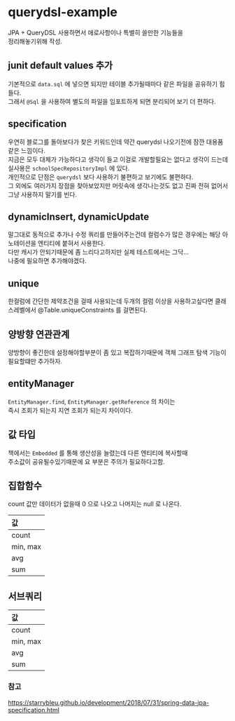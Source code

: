 # querydsl-example

JPA + QueryDSL 사용하면서 애로사항이나 특별히 쓸만한 기능들을  
정리해놓기위해 작성.

## junit default values 추가

기본적으로 `data.sql` 에 넣으면 되지만 테이블 추가될때마다 같은 파일을 공유하기 힘들다.  
그래서 `@Sql` 을 사용하여 별도의 파일을 임포트하게 되면 분리되어 보기 더 편하다.

## specification

우연히 블로그를 돌아보다가 찾은 키워드인데 약간 querydsl 나오기전에 잠깐 대용품같은 느낌이다.  
지금은 모두 대체가 가능하다고 생각이 들고 이걸로 개발할필요는 없다고 생각이 드는데  
실사용은 `schoolSpecRepositoryImpl` 에 있다.  
개인적으로 단점은 `querydsl` 보다 사용하기 불편하고 보기에도 불편하다.  
그 외에도 여러가지 장점을 찾아보았지만 머릿속에 생각나는것도 없고 진짜 전혀 없어서 그냥 사용하지 말기를 빈다.

## dynamicInsert, dynamicUpdate

말그대로 동적으로 추가나 수정 쿼리를 만들어주는건데 컬럼수가 많은 경우에는 해당 아노테이션을 엔티티에 붙혀서 사용한다.  
다만 캐시가 안되기때문에 좀 느리다고하지만 실제 테스트에서는 그닥...  
나중에 필요하면 추가해야겠다.

## unique

한컬럼에 간단한 제약조건을 걸때 사용되는데 두개의 컬럼 이상을 사용하고싶다면 클래스레벨에서 @Table.uniqueConstraints 를 걸면된다.

## 양방향 연관관계

양방향이 좋긴한데 설정해야할부분이 좀 있고 복잡하기때문에 객체 그래프 탐색 기능이 필요할떄만 추가하자.

## entityManager

`EntityManager.find`, `EntityManager.getReference` 의 차이는  
즉시 조회가 되는지 지연 조회가 되는지 차이이다.

## 값 타입

책에서는 `Embedded` 를 통해 생산성을 늘렸는데 다른 엔티티에 복사할때  
주소값이 공유될수있기때문에 요 부분은 주의가 필요하다고함.

## 집합함수

count 값만 데이터가 없을때 0 으로 나오고 나머지는 null 로 나온다.

| 값       |
| :------- |
| count    |
| min, max |
| avg      |
| sum      |

## 서브쿼리

| 값       |
| :------- |
| count    |
| min, max |
| avg      |
| sum      |

### 참고

https://starrybleu.github.io/development/2018/07/31/spring-data-jpa-specification.html
